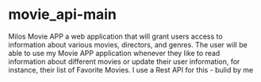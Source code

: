 # movie_api-main
Milos Movie APP a web application that will grant users access to information about various
  movies, directors, and genres. The user will be able to use my Movie APP application
  whenever they like to read information about different movies or update their user information,
  for instance, their list of Favorite Movies.
  I use a Rest API for this - bulid by me 
